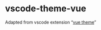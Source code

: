 # vscode-theme-vue
Adapted from vscode extension “[vue theme](https://github.com/mariorodeghiero/vue-theme-vscode)”

